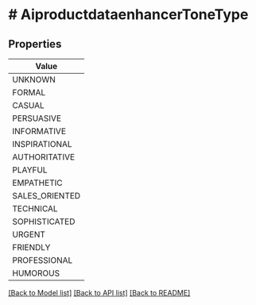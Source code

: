 # # AiproductdataenhancerToneType


## Properties 



| Value |
------------ | 
UNKNOWN|&quot;TONE_TYPE_UNKNOWN&quot;
FORMAL|&quot;TONE_TYPE_FORMAL&quot;
CASUAL|&quot;TONE_TYPE_CASUAL&quot;
PERSUASIVE|&quot;TONE_TYPE_PERSUASIVE&quot;
INFORMATIVE|&quot;TONE_TYPE_INFORMATIVE&quot;
INSPIRATIONAL|&quot;TONE_TYPE_INSPIRATIONAL&quot;
AUTHORITATIVE|&quot;TONE_TYPE_AUTHORITATIVE&quot;
PLAYFUL|&quot;TONE_TYPE_PLAYFUL&quot;
EMPATHETIC|&quot;TONE_TYPE_EMPATHETIC&quot;
SALES_ORIENTED|&quot;TONE_TYPE_SALES_ORIENTED&quot;
TECHNICAL|&quot;TONE_TYPE_TECHNICAL&quot;
SOPHISTICATED|&quot;TONE_TYPE_SOPHISTICATED&quot;
URGENT|&quot;TONE_TYPE_URGENT&quot;
FRIENDLY|&quot;TONE_TYPE_FRIENDLY&quot;
PROFESSIONAL|&quot;TONE_TYPE_PROFESSIONAL&quot;
HUMOROUS|&quot;TONE_TYPE_HUMOROUS&quot;

[[Back to Model list]](../../README.md#models) [[Back to API list]](../../README.md#endpoints) [[Back to README]](../../README.md)

